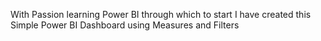 With Passion learning Power BI through which to start I have created this Simple Power BI Dashboard using Measures and Filters 
